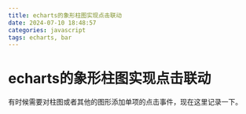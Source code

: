```yaml
---
title: echarts的象形柱图实现点击联动
date: 2024-07-10 18:48:57
categories: javascript
tags: echarts, bar
---
```

# echarts的象形柱图实现点击联动

有时候需要对柱图或者其他的图形添加单项的点击事件，现在这里记录一下。